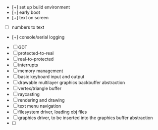 - [+] set up build environment
- [+] early boot
- [+] text on screen
- [ ] numbers to text
- [+] console/serial logging
- [ ] GDT
- [ ] protected-to-real
- [ ] real-to-protected
- [ ] interrupts
- [ ] memory management
- [ ] basic keyboard input and output
- [ ] drawable multilayer graphics backbuffer abstraction
- [ ] vertex/triangle buffer
- [ ] raycasting
- [ ] rendering and drawing
- [ ] text menu navigation
- [ ] filesystem driver, loading obj files
- [ ] graphics driver, to be inserted into the graphics buffer abstraction
- [ ] 